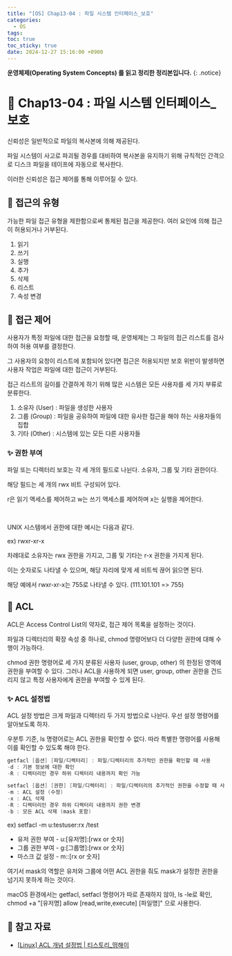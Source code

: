 ```yaml
---
title: "[OS] Chap13-04 : 파일 시스템 인터페이스_보호"
categories:
  - OS
tags:
toc: true
toc_sticky: true
date: 2024-12-27 15:16:00 +0900
---
```


<strong>운영체제(Operating System Concepts) 를 읽고 정리한 정리본입니다.</strong>
{: .notice}

# 📌 Chap13-04 : 파일 시스템 인터페이스_보호

신뢰성은 일반적으로 파일의 복사본에 의해 제공된다.

파일 시스템이 사고로 파괴될 경우를 대비하여 복사본을 유지하기 위해 규칙적인 간격으로 디스크 파일을 테이프에 자동으로 복사한다.

이러한 신뢰성은 접근 제어를 통해 이루어질 수 있다.

## 🫧 접근의 유형

가능한 파일 접근 유형을 제한함으로써 통제된 접근을 제공한다. 여러 요인에 의해 접근이 허용되거나 거부된다.

1. 읽기
2. 쓰기
3. 실행
4. 추가
5. 삭제
6. 리스트
7. 속성 변경

## 🫧 접근 제어

사용자가 특정 파일에 대한 접근을 요청할 때, 운영체제는 그 파일의 접근 리스트를 검사하여 허용 여부를 결정한다.

그 사용자의 요청이 리스트에 포함되어 있다면 접근은 허용되지만 보호 위반이 발생하면 사용자 작업은 파일에 대한 접근이 거부된다.

접근 리스트의 길이를 간결하게 하기 위해 많은 시스템은 모든 사용자를 세 가지 부류로 분류한다.

1. 소유자 (User) : 파일을 생성한 사용자
2. 그룹 (Group) : 파일을 공유하여 파일에 대한 유사한 접근을 해야 하는 사용자들의 집합
3. 기타 (Other) : 시스템에 있는 모든 다른 사용자들


### ✨ 권한 부여

파일 또는 디렉터리 보호는 각 세 개의 필드로 나뉜다. 소유자, 그룹 및 기타 권한이다.

해당 필드는 세 개의 rwx 비트 구성되어 있다.

r은 읽기 액세스를 제어하고 w는 쓰기 액세스를 제어하며 x는 실행을 제어한다.

<br/>

UNIX 시스템에서 권한에 대한 예시는 다음과 같다.

ex) rwxr-xr-x

차례대로 소유자는 rwx 권한을 가지고, 그룹 및 기타는 r-x 권한을 가지게 된다.

이는 숫자로도 나타낼 수 있으며, 해당 자리에 맞게 세 비트씩 끊어 읽으면 된다.

해당 예에서 rwxr-xr-x는 755로 나타낼 수 있다. (111.101.101 => 755)


## 🫧 ACL

ACL은 Access Control List의 약자로, 접근 제어 목록을 설정하는 것이다.

파일과 디렉터리의 확장 속성 중 하나로, chmod 명령어보다 더 다양한 권한에 대해 수행이 가능하다.

chmod 권한 명령어로 세 가지 분류된 사용자 (user, group, other) 의 한정된 영역에 권한을 부여할 수 있다. 그러나 ACL을 사용하게 되면 user, group, other 권한을 건드리지 않고 특정 사용자에게 권한을 부여할 수 있게 된다.


### ✨ ACL 설정법

ACL 설정 방법은 크게 파일과 디렉터리 두 가지 방법으로 나뉜다. 우선 설정 명령어를 알아보도록 하자.

우분투 기준, ls 명령어로는 ACL 권한을 확인할 수 없다. 따라 특별한 명령어를 사용해 이를 확인할 수 있도록 해야 한다.

```C
getfacl [옵션] [파일/디렉터리] : 파일/디렉터리의 추가적인 권한을 확인할 때 사용
-d : 기본 정보에 대한 확인
-R : 디렉터리인 경우 하위 디렉터리 내용까지 확인 가능
```

```C
setfacl [옵션] [권한] [파일/디렉터리] : 파일/디렉터리의 추가적인 권한을 수정할 때 사용
-m : ACL 설정 (수정)
-x : ACL 삭제
-R : 디렉터리인 경우 하위 디렉터리 내용까지 권한 변경
-b : 모든 ACL 삭제 (mask 포함)
```

ex) setfacl -m u:testuser:rx /test

- 유저 권한 부여 - u:[유저명]:[rwx or 숫자]
- 그룹 권한 부여 - g:[그룹명]:[rwx or 숫자]
- 마스크 값 설정 - m::[rx or 숫자]

여기서 mask의 역할은 유저와 그룹에 어떤 ACL 권한을 줘도 mask가 설정한 권한을 넘기지 못하게 하는 것이다.

macOS 환경에서는 getfacl, setfacl 명령어가 따로 존재하지 않아, ls -le로 확인, chmod +a "[유저명] allow [read,write,execute] [파일명]" 으로 사용한다.

## 🫧 참고 자료

- [[Linux] ACL 개념 설정법 | 티스토리_떵해이](https://it-serial.tistory.com/entry/Linux-ACL-%EA%B0%9C%EB%85%90-%EC%84%A4%EC%A0%95%EB%B2%95setfacl-getfacl)